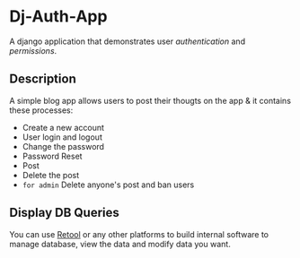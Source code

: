 # Dj-Auth-App

A django application that demonstrates user _authentication_ and _permissions_.

## Description

A simple blog app allows users to post their thougts on the app & it contains these processes:
* Create a new account
* User login and logout
* Change the password
* Password Reset
* Post
* Delete the post
* `for admin` Delete anyone's post and ban users

## Display DB Queries

You can use [Retool](https://retool.com/) or any other platforms to build internal software to manage database, view the data and modify data you want. 

